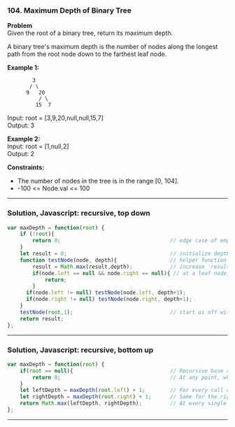 ### 104. Maximum Depth of Binary Tree

**Problem**\
Given the root of a binary tree, return its maximum depth.

A binary tree's maximum depth is the number of nodes along the longest path from the root node down to the farthest leaf node.

**Example 1:**
```
        3
       / \
      9   20
          / \
         15  7
```
Input: root = [3,9,20,null,null,15,7]\
Output: 3

**Example 2:**\
Input: root = [1,null,2]\
Output: 2

**Constraints:**
- The number of nodes in the tree is in the range [0, 104].
- -100 <= Node.val <= 100
***

### Solution, Javascript: recursive, top down
```javascript
var maxDepth = function(root) {
    if (!root){
        return 0;                                   // edge case of empty tree
    }
    let result = 0;                                 // initialize depth result
    function testNode(node, depth){                 // helper function 'testNode'
        result = Math.max(result,depth);            // increase 'result' as needed based on this recursive call
        if(node.left == null && node.right == null){ // at a leaf node, can't go further down
            return;
        }
      if(node.left != null) testNode(node.left, depth+1);            
      if(node.right != null) testNode(node.right, depth+1);
    }
    testNode(root,1);                               // start us off with root node at level 1
    return result;
};
```
---
### Solution, Javascript: recursive, bottom up
```javascript
var maxDepth = function(root) {
    if(root == null){                               // Recursive base case:
        return 0;                                   // At any point, when we get to null, return '0'
    }
    let leftDepth = maxDepth(root.left) + 1;        // For every call on the stack, add one (left)
    let rightDepth = maxDepth(root.right) + 1;      // Same for the right side of the given node
    return Math.max(leftDepth, rightDepth);         // At every single node, we compare the result from both sides, and return whatever is larger at that point
};
```
---